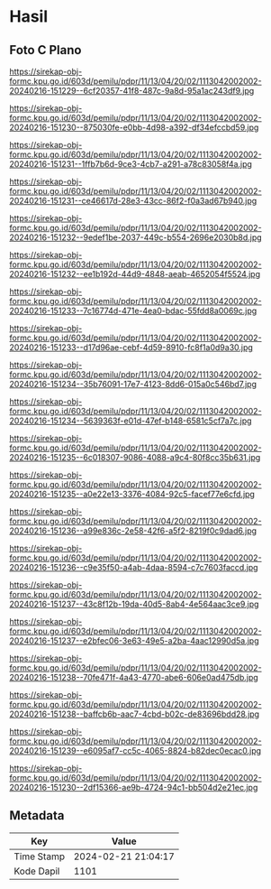 # Hasil

## Foto C Plano

https://sirekap-obj-formc.kpu.go.id/603d/pemilu/pdpr/11/13/04/20/02/1113042002002-20240216-151229--6cf20357-41f8-487c-9a8d-95a1ac243df9.jpg

https://sirekap-obj-formc.kpu.go.id/603d/pemilu/pdpr/11/13/04/20/02/1113042002002-20240216-151230--875030fe-e0bb-4d98-a392-df34efccbd59.jpg

https://sirekap-obj-formc.kpu.go.id/603d/pemilu/pdpr/11/13/04/20/02/1113042002002-20240216-151231--1ffb7b6d-9ce3-4cb7-a291-a78c83058f4a.jpg

https://sirekap-obj-formc.kpu.go.id/603d/pemilu/pdpr/11/13/04/20/02/1113042002002-20240216-151231--ce46617d-28e3-43cc-86f2-f0a3ad67b940.jpg

https://sirekap-obj-formc.kpu.go.id/603d/pemilu/pdpr/11/13/04/20/02/1113042002002-20240216-151232--9edef1be-2037-449c-b554-2696e2030b8d.jpg

https://sirekap-obj-formc.kpu.go.id/603d/pemilu/pdpr/11/13/04/20/02/1113042002002-20240216-151232--ee1b192d-44d9-4848-aeab-4652054f5524.jpg

https://sirekap-obj-formc.kpu.go.id/603d/pemilu/pdpr/11/13/04/20/02/1113042002002-20240216-151233--7c16774d-471e-4ea0-bdac-55fdd8a0069c.jpg

https://sirekap-obj-formc.kpu.go.id/603d/pemilu/pdpr/11/13/04/20/02/1113042002002-20240216-151233--d17d96ae-cebf-4d59-8910-fc8f1a0d9a30.jpg

https://sirekap-obj-formc.kpu.go.id/603d/pemilu/pdpr/11/13/04/20/02/1113042002002-20240216-151234--35b76091-17e7-4123-8dd6-015a0c546bd7.jpg

https://sirekap-obj-formc.kpu.go.id/603d/pemilu/pdpr/11/13/04/20/02/1113042002002-20240216-151234--5639363f-e01d-47ef-b148-6581c5cf7a7c.jpg

https://sirekap-obj-formc.kpu.go.id/603d/pemilu/pdpr/11/13/04/20/02/1113042002002-20240216-151235--6c018307-9086-4088-a9c4-80f8cc35b631.jpg

https://sirekap-obj-formc.kpu.go.id/603d/pemilu/pdpr/11/13/04/20/02/1113042002002-20240216-151235--a0e22e13-3376-4084-92c5-facef77e6cfd.jpg

https://sirekap-obj-formc.kpu.go.id/603d/pemilu/pdpr/11/13/04/20/02/1113042002002-20240216-151236--a99e836c-2e58-42f6-a5f2-8219f0c9dad6.jpg

https://sirekap-obj-formc.kpu.go.id/603d/pemilu/pdpr/11/13/04/20/02/1113042002002-20240216-151236--c9e35f50-a4ab-4daa-8594-c7c7603faccd.jpg

https://sirekap-obj-formc.kpu.go.id/603d/pemilu/pdpr/11/13/04/20/02/1113042002002-20240216-151237--43c8f12b-19da-40d5-8ab4-4e564aac3ce9.jpg

https://sirekap-obj-formc.kpu.go.id/603d/pemilu/pdpr/11/13/04/20/02/1113042002002-20240216-151237--e2bfec06-3e63-49e5-a2ba-4aac12990d5a.jpg

https://sirekap-obj-formc.kpu.go.id/603d/pemilu/pdpr/11/13/04/20/02/1113042002002-20240216-151238--70fe471f-4a43-4770-abe6-606e0ad475db.jpg

https://sirekap-obj-formc.kpu.go.id/603d/pemilu/pdpr/11/13/04/20/02/1113042002002-20240216-151238--baffcb6b-aac7-4cbd-b02c-de83696bdd28.jpg

https://sirekap-obj-formc.kpu.go.id/603d/pemilu/pdpr/11/13/04/20/02/1113042002002-20240216-151239--e6095af7-cc5c-4065-8824-b82dec0ecac0.jpg

https://sirekap-obj-formc.kpu.go.id/603d/pemilu/pdpr/11/13/04/20/02/1113042002002-20240216-151230--2df15366-ae9b-4724-94c1-bb504d2e21ec.jpg


## Metadata

| Key        | Value               |
| ---------- | ------------------- |
| Time Stamp | 2024-02-21 21:04:17 |
| Kode Dapil | 1101                |



